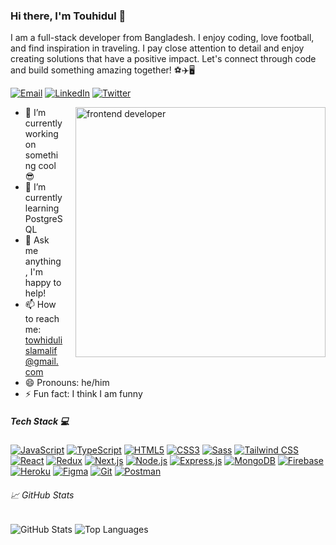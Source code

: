### Hi there, I'm Touhidul 👋

I am a full-stack developer from Bangladesh. I enjoy coding, love football, and find inspiration in traveling. I pay close attention to detail and enjoy creating solutions that have a positive impact. Let's connect through code and build something amazing together! ⚽✈️🖥️

[![Email](https://img.shields.io/badge/Gmail-D14836?style=for-the-badge&logo=gmail&logoColor=white)](mailto:towhidulislamalif@gmail.com) [![LinkedIn](https://img.shields.io/badge/LinkedIn-0077B5?style=for-the-badge&logo=linkedin&logoColor=white)](https://linkedin.com/in/touhidul-islam-alif/) [![Twitter](https://img.shields.io/badge/Twitter-1DA1F2?style=for-the-badge&logo=twitter&logoColor=white)](https://twitter.com/towhidul_alif)

<img src="https://github.com/towhidulislamalif/towhidulislamalif/assets/94123993/c4fc1745-5861-4492-b116-8d8bce2de61e" alt="frontend developer" width="400px" align="right" style="margin-left: 20px;" />

<!-- Here are some ideas to get you started: -->

- 🔭 I’m currently working on something cool 😎
- 🌱 I’m currently learning PostgreSQL
- 💬 Ask me anything, I'm happy to help!
- 📫 How to reach me: [towhidulislamalif@gmail.com](mailto:towhidulislamalif@gmail.com)
- 😄 Pronouns: he/him
- ⚡ Fun fact: I think I am funny

##### Tech Stack :computer:

[![JavaScript](https://img.shields.io/badge/JavaScript-F7DF1E?style=for-the-badge&logo=javascript&logoColor=black)](https://developer.mozilla.org/en-US/docs/Web/JavaScript) [![TypeScript](https://img.shields.io/badge/TypeScript-3178C6?style=for-the-badge&logo=typescript&logoColor=white)](https://www.typescriptlang.org/) [![HTML5](https://img.shields.io/badge/HTML5-E34F26?style=for-the-badge&logo=html5&logoColor=white)](https://www.w3.org/html/) [![CSS3](https://img.shields.io/badge/CSS3-1572B6?style=for-the-badge&logo=css3&logoColor=white)](https://www.w3schools.com/css/) [![Sass](https://img.shields.io/badge/Sass-CC6699?style=for-the-badge&logo=sass&logoColor=white)](https://sass-lang.com) [![Tailwind CSS](https://img.shields.io/badge/Tailwind_CSS-38B2AC?style=for-the-badge&logo=tailwind-css&logoColor=white)](https://tailwindcss.com/) [![React](https://img.shields.io/badge/React-61DAFB?style=for-the-badge&logo=react&logoColor=black)](https://reactjs.org/) [![Redux](https://img.shields.io/badge/Redux-764ABC?style=for-the-badge&logo=redux&logoColor=white)](https://redux.js.org) [![Next.js](https://img.shields.io/badge/Next.js-000000?style=for-the-badge&logo=next.js&logoColor=white)](https://nextjs.org/) [![Node.js](https://img.shields.io/badge/Node.js-339933?style=for-the-badge&logo=node.js&logoColor=white)](https://nodejs.org) [![Express.js](https://img.shields.io/badge/Express.js-000000?style=for-the-badge&logo=express&logoColor=white)](https://expressjs.com) [![MongoDB](https://img.shields.io/badge/MongoDB-47A248?style=for-the-badge&logo=mongodb&logoColor=white)](https://www.mongodb.com/) [![Firebase](https://img.shields.io/badge/Firebase-FFCA28?style=for-the-badge&logo=firebase&logoColor=white)](https://firebase.google.com/) [![Heroku](https://img.shields.io/badge/Heroku-430098?style=for-the-badge&logo=heroku)](https://heroku.com) [![Figma](https://img.shields.io/badge/Figma-2C2D35?style=for-the-badge&logo=figma&logoColor=white)](https://www.figma.com/) [![Git](https://img.shields.io/badge/Git-E84E31?style=for-the-badge&logo=git&logoColor=white)](https://git-scm.com/) [![Postman](https://img.shields.io/badge/Postman-FF6C37?style=for-the-badge&logo=postman&logoColor=white)](https://postman.com)

###### :chart_with_upwards_trend: GitHub Stats

![GitHub Stats](https://github-readme-stats.vercel.app/api?username=towhidulislamalif&show_icons=true&theme=transparent&hide=contribs,prs) ![Top Languages](https://github-readme-stats.vercel.app/api/top-langs/?username=towhidulislamalif&layout=compact)
